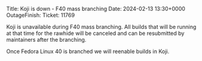 Title: Koji is down - F40 mass branching
Date: 2024-02-13 13:30+0000
OutageFinish:
Ticket: 11769

Koji is unavailable during F40 mass branching. All builds that will be running at
that time for the rawhide will be canceled and can be resubmitted by maintainers
after the branching.

Once Fedora Linux 40 is branched we will reenable builds in Koji.

